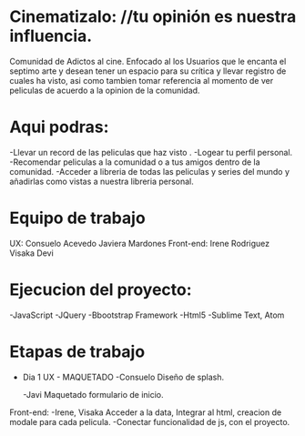 # Cinematizalo: //tu opinión es nuestra influencia.
Comunidad de Adictos al cine.
Enfocado al los Usuarios que le encanta el septimo arte y desean tener un espacio para su crítica y  llevar registro de cuales ha  visto, asi como tambien tomar referencia al momento de ver peliculas de acuerdo a la opinion de la comunidad.

# Aqui podras:
  -Llevar un record de las peliculas que haz visto .
  -Logear tu  perfil personal.
  -Recomendar peliculas a la comunidad  o a tus amigos dentro de la comunidad.
  -Acceder a libreria de todas las peliculas y series  del mundo y añadirlas como vistas a nuestra libreria personal.


# Equipo de trabajo
UX: Consuelo Acevedo
    Javiera Mardones
Front-end:
  Irene Rodriguez
  Visaka Devi

 # Ejecucion del proyecto:
 -JavaScript
 -JQuery
 -Bbootstrap Framework
 -Html5
 -Sublime Text, Atom

 # Etapas de trabajo
  - Dia 1
  UX - MAQUETADO
    -Consuelo
      Diseño de splash.


    -Javi
     Maquetado formulario de inicio.

   Front-end:
    -Irene, Visaka
      Acceder a la data,
      Integrar al html,
      creacion de modale para cada pelicula.
      -Conectar funcionalidad  de js, con el proyecto.
